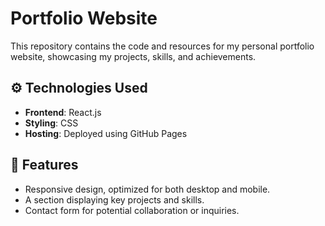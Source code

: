 # Portfolio Website

This repository contains the code and resources for my personal portfolio website, showcasing my projects, skills, and achievements.

## ⚙️ Technologies Used

- **Frontend**: React.js
- **Styling**: CSS
- **Hosting**: Deployed using GitHub Pages

## 🚀 Features

- Responsive design, optimized for both desktop and mobile.
- A section displaying key projects and skills.
- Contact form for potential collaboration or inquiries.

